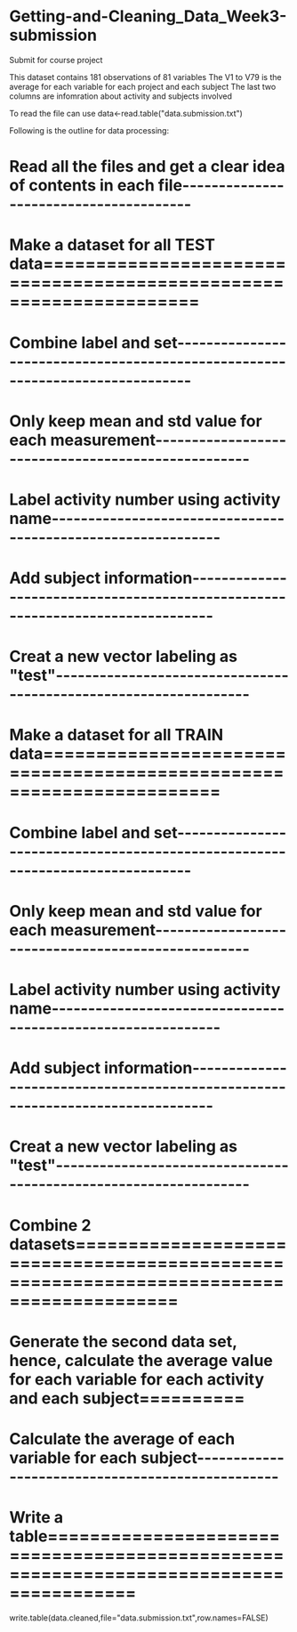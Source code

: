 Getting-and-Cleaning_Data_Week3-submission
==========================================

Submit for course project

This dataset contains 181 observations of 81 variables
The V1 to V79 is the average for each variable for each project and each subject
The last two columns are infomration about activity and subjects involved

To read the file can use
data<-read.table("data.submission.txt")

Following is the outline for data processing:

# Read all the files and get a clear idea of contents in each file---------------------------------------

# Make a dataset for all TEST data===================================================================
# Combine label and set------------------------------------------------------------------------------

# Only keep mean and std value for each measurement---------------------------------------------------

# Label activity number using activity name-------------------------------------------------------------

# Add subject information-------------------------------------------------------------------------------

# Creat a new vector labeling as "test"-----------------------------------------------------------------

# Make a dataset for all TRAIN data=====================================================================
# Combine label and set------------------------------------------------------------------------------
# Only keep mean and std value for each measurement---------------------------------------------------
# Label activity number using activity name-------------------------------------------------------------
# Add subject information-------------------------------------------------------------------------------
# Creat a new vector labeling as "test"-----------------------------------------------------------------

# Combine 2 datasets========================================================================================
# Generate the second data set, hence, calculate the average value for each variable for each activity and each subject==========
# Calculate the average of each variable for each subject-------------------------------------------------

# Write a table======================================================================================
write.table(data.cleaned,file="data.submission.txt",row.names=FALSE)
